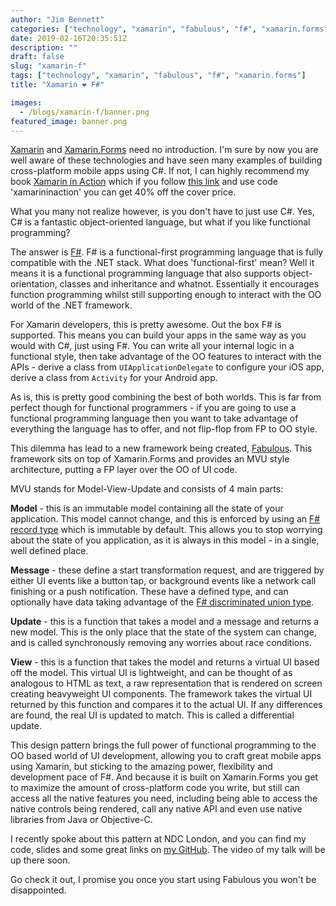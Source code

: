 ```yaml
---
author: "Jim Bennett"
categories: ["technology", "xamarin", "fabulous", "f#", "xamarin.forms"]
date: 2019-02-16T20:35:51Z
description: ""
draft: false
slug: "xamarin-f"
tags: ["technology", "xamarin", "fabulous", "f#", "xamarin.forms"]
title: "Xamarin ❤ F#"

images:
  - /blogs/xamarin-f/banner.png
featured_image: banner.png
---
```



[Xamarin](aka.ms/XamDocs) and [Xamarin.Forms](aka.ms/XamFormsDocs) need no introduction. I'm sure by now you are well aware of these technologies and have seen many examples of building cross-platform mobile apps using C#. If not, I can highly recommend my book [Xamarin in Action](xam.jbb.io) which if you follow [this link](xam.jbb.io) and use code 'xamarininaction' you can get 40% off the cover price.

What you many not realize however, is you don't have to just use C#. Yes, C# is a fantastic object-oriented language, but what if you like functional programming?

The answer is [F#](https://aka.ms/learnfs). F# is a functional-first programming language that is fully compatible with the .NET stack. What does 'functional-first' mean? Well it means it is a functional programming language that also supports object-orientation, classes and inheritance and whatnot. Essentially it encourages function programming whilst still supporting enough to interact with the OO world of the .NET framework.

For Xamarin developers, this is pretty awesome. Out the box F# is supported. This means you can build your apps in the same way as you would with C#, just using F#. You can write all your internal logic in a functional style, then take advantage of the OO features to interact with the APIs - derive a class from `UIApplicationDelegate` to configure your iOS app, derive a class from `Activity` for your Android app.

As is, this is pretty good combining the best of both worlds. This is far from perfect though for functional programmers - if you are going to use a functional programming language then you want to take advantage of everything the language has to offer, and not flip-flop from FP to OO style.

This dilemma has lead to a new framework being created, [Fabulous](https://fsprojects.github.io/Fabulous/guide.html). This framework sits on top of Xamarin.Forms and provides an MVU style architecture, putting a FP layer over the OO of UI code.

MVU stands for Model-View-Update and consists of 4 main parts:

**Model** - this is an immutable model containing all the state of your application. This model cannot change, and this is enforced by using an [F# record type](https://docs.microsoft.com/dotnet/fsharp/language-reference/records/?WT.mc_id=fsharp-blog-jabenn) which is immutable by default. This allows you to stop worrying about the state of you application, as it is always in this model - in a single, well defined place.

**Message** - these define a start transformation request, and are triggered by either UI events like a button tap, or background events like a network call finishing or a push notification. These have a defined type, and can optionally have data taking advantage of the [F# discriminated union type](https://docs.microsoft.com/dotnet/fsharp/language-reference/discriminated-unions/?WT.mc_id=fsharp-blog-jabenn).

**Update** - this is a function that takes a model and a message and returns a new model. This is the only place that the state of the system can change, and is called synchronously removing any worries about race conditions.

**View** - this is a function that takes the model and returns a virtual UI based off the model. This virtual UI is lightweight, and can be thought of as analogous to HTML as text, a raw representation that is rendered on screen creating heavyweight UI components. The framework takes the virtual UI returned by this function and compares it to the actual UI. If any differences are found, the real UI is updated to match. This is called a differential update.

This design pattern brings the full power of functional programming to the OO based world of UI development, allowing you to craft great mobile apps using Xamarin, but sticking to the amazing power, flexibility and development pace of F#. And because it is built on Xamarin.Forms you get to maximize the amount of cross-platform code you write, but still can access all the native features you need, including being able to access the native controls being rendered, call any native API and even use native libraries from Java or Objective-C.

I recently spoke about this pattern at NDC London, and you can find my code, slides and some great links on [my GitHub](https://github.com/jimbobbennett/BuildingCrossPlatformMobileAppsWithFabulous). The video of my talk will be up there soon.

Go check it out, I promise you once you start using Fabulous you won't be disappointed.


